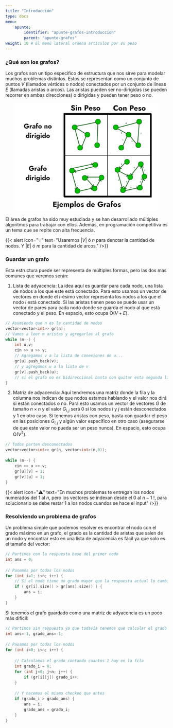 ```yaml
---
title: "Introducción"
type: docs
menu:
    apunte:
        identifier: "apunte-grafos-introduccion"
        parent: "apunte-grafos"
weight: 10 # El menú lateral ordena artículos por su peso
---
```

### ¿Qué son los grafos?

Los grafos son un tipo específico de estructura que nos sirve para modelar muchos problemas distintos. Estos se representan como un conjunto de puntos $V$ (llamados vértices o nodos) conectados por un conjunto de líneas $E$ (llamadas aristas o arcos). Las aristas pueden ser no-dirigidas (se pueden recorrer en ambas direcciones) o dirigidas y pueden tener peso o no.

<center> <img class="invertible" src="img/grafo.png" width="450"/> </center>

El área de grafos ha sido muy estudiada y se han desarrollado múltiples algoritmos para trabajar con ellos. Además, en programación competitiva es un tema que se repite con alta frecuencia.

{{< alert icon="💡" text="Usaremos $|V|$ ó $n$ para denotar la cantidad de nodos. Y $|E|$ ó $m$ para la cantidad de arcos." />}}

### Guardar un grafo

Esta estructura puede ser representa de múltiples formas, pero las dos más comunes que veremos serán:

1. Lista de adyacencia: La idea aquí es guardar para cada nodo, una lista de nodos a los que este está conectado. Para esto usamos un vector de vectores en donde el $i$-ésimo vector representa los nodos a los que el nodo $i$ está conectado. Si las aristas tienen peso se puede usar un vector de pares para cada nodo donde se guarda el nodo al que está conectado y el peso. En espacio, esto ocupa O($V+E$).

```c++
// Asumiendo que n es la cantidad de nodos
vector<vector<int>> gr(n);
// Vamos a leer m aristas y agregarlas al grafo
while (m--) {
	int u,v;
	cin >> u >> v;
	// Agregamos v a la lista de conexiones de u...
	gr[u].push_back(v);
	// y agregamos u a la lista de v
	gr[v].push_back(u);
	// si el grafo no es bidireccional basta con quitar esta segunda línea
}
```

2. Matriz de adyacencia: Aquí tendremos una matriz donde la fila y la columna nos indican de que nodos estamos hablando y el valor nos dirá si están conectados o no. Para esto usamos un vector de vectores $G$ de tamaño $n \times n$ y el valor $G_{i,j}$ será $0$ si los nodos $i$ y $j$ están desconectados y $1$ en otro caso. Si tenemos aristas con peso, basta con guardar el peso en las posiciones $G_{i,j}$ y algún valor específico en otro caso (asegurarse de que este valor no pueda ser un peso nunca). En espacio, esto ocupa O($V^2$).

```c++
// Todos parten desconectados
vector<vector<int>> gr(n, vector<int>(n,0));

while (m--) {
	cin >> u >> v;
	gr[u][v] = 1;
	gr[v][u] = 1;
}
```

{{< alert icon="⚠️" text="En muchos problemas te entregan los nodos numerados del $1$ al $n$, pero los vectores se indexan desde el $0$ al $n-1$ !, para solucionarlo se debe restar $1$ a los nodos cuandos se hace el input" />}}

### Resolviendo un problema de grafos

Un problema simple que podemos resolver es encontrar el nodo con el grado máximo en un grafo, el grado es la cantidad de aristas que salen de un nodo y encontrar esto en una lista de adyacencia es fácil ya que solo es el tamaño del vector:

```c++
// Partimos con la respuesta base del primer nodo
int ans = 0;

// Pasemos por todos los nodos
for (int i=1; i<n; i++) {
	// Si el nodo tiene un grado mayor que la respuesta actual lo cambiamos
	if ( gr[i].size() > gr[ans].size() ) {  
		ans = i;
	}
}
```

Si tenemos el grafo guardado como una matriz de adyacencia es un poco más difícil:

```c++
// Partimos sin respuesta ya que todavía tenemos que calcular el grado
int ans=-1, grado_ans=-1;

// Pasamos por todos los nodos
for (int i=0; i<n; i++) {
	
	// Calculamos el grado contando cuantos 1 hay en la fila
	int grado_i = 0;
	for (int j=0; j<n; j++) {
		if (gr[i][j]) grado_i++;
	}
	
	// Y hacemos el mismo checkeo que antes
	if (grado_i > grado_ans) {
		ans = i;
		grado_ans = grado_i;
	}
}
```

